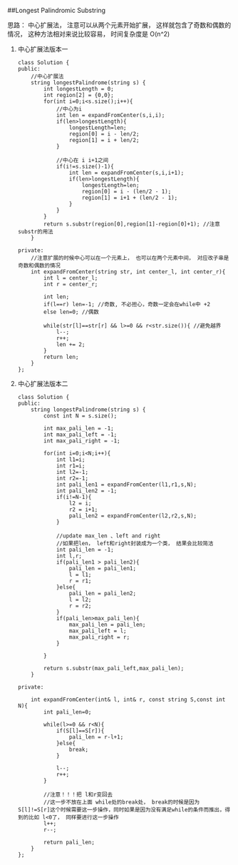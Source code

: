 ##Longest Palindromic Substring  

思路：
中心扩展法， 注意可以从两个元素开始扩展， 这样就包含了奇数和偶数的情况，
这种方法相对来说比较容易， 时间复杂度是 O(n^2)

1. 	中心扩展法版本一

		class Solution {
		public:
		    //中心扩展法
		    string longestPalindrome(string s) {
		        int longestLength = 0;
		        int region[2] = {0,0};
		        for(int i=0;i<s.size();i++){
		            //中心为i
		            int len = expandFromCenter(s,i,i);
		            if(len>longestLength){
		                longestLength=len;
		                region[0] = i - len/2;
		                region[1] = i + len/2;
		            }
		            
		            //中心在 i i+1之间
		            if(i!=s.size()-1){
		                int len = expandFromCenter(s,i,i+1);
		                if(len>longestLength){
		                    longestLength=len;
		                    region[0] = i - (len/2 - 1);
		                    region[1] = i+1 + (len/2 - 1);
		                }
		            }
		        }
		        return s.substr(region[0],region[1]-region[0]+1); //注意substr的用法
		    }

		private:
		    //注意扩展的时候中心可以在一个元素上， 也可以在两个元素中间， 对应改子串是奇数和偶数的情况
		    int expandFromCenter(string str, int center_l, int center_r){
		        int l = center_l;
		        int r = center_r;
		        
		        int len;
		        if(l==r) len=-1; //奇数, 不必担心，奇数一定会在while中 +2
		        else len=0; //偶数
		        
		        while(str[l]==str[r] && l>=0 && r<str.size()){ //避免越界
		            l--;
		            r++;
		            len += 2;
		        }
		        return len;
		    }
		};

2. 	中心扩展法版本二
		
		class Solution {
		public:
		    string longestPalindrome(string s) {
		        const int N = s.size();
		        
		        int max_pali_len = -1;
		        int max_pali_left = -1;
		        int max_pali_right = -1;
		        
		        for(int i=0;i<N;i++){
		            int l1=i;
		            int r1=i;
		            int l2=-1;
		            int r2=-1;
		        	int pali_len1 = expandFromCenter(l1,r1,s,N);
		        	int pali_len2 = -1;
		        	if(i!=N-1){
		        	    l2 = i;
		        	    r2 = i+1;
		        		pali_len2 = expandFromCenter(l2,r2,s,N);
		        	}
		        
		            //update max_len 、left and right
		            //如果把len， left和right封装成为一个类， 结果会比较简洁
		            int pali_len = -1;
		            int l,r;
		        	if(pali_len1 > pali_len2){
		                pali_len = pali_len1;
		                l = l1;
		                r = r1;
		        	}else{
		        	    pali_len = pali_len2;
		                l = l2;
		                r = r2;
		        	}
		        	if(pali_len>max_pali_len){
		        	    max_pali_len = pali_len;
		        	    max_pali_left = l;
		        	    max_pali_right = r;
		        	}
		        	
		        }
		        
		        return s.substr(max_pali_left,max_pali_len);
		    }

		private:

		    int expandFromCenter(int& l, int& r, const string S,const int N){
		    	int pali_len=0;
		    
		    	while(l>=0 && r<N){
		    		if(S[l]==S[r]){
		    			pali_len = r-l+1;
		    		}else{
		    			break;
		    		}
		    
		    		l--;
		    		r++;
		    	}
		    	
		    	//注意！！！把 l和r变回去
		    	//这一步不放在上面 while处的break处， break的时候是因为 S[l]!=S[r]这个时候需要这一步操作，同时如果是因为没有满足while的条件而推出，得到的比如 l<0了， 同样要进行这一步操作
		    	l++;
		    	r--;
		    
		    	return pali_len;
		    }
		};

		


